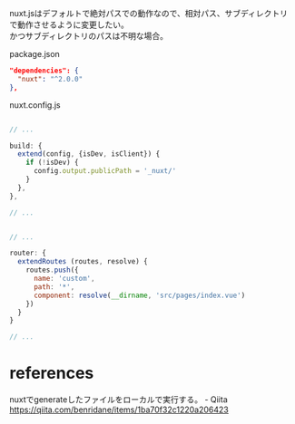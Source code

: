 nuxt.jsはデフォルトで絶対パスでの動作なので、相対パス、サブディレクトリで動作させるように変更したい。  
かつサブディレクトリのパスは不明な場合。

package.json

```json
"dependencies": {
  "nuxt": "^2.0.0"
},
```

nuxt.config.js

```javascript

// ...

build: {
  extend(config, {isDev, isClient}) {
    if (!isDev) {
      config.output.publicPath = '_nuxt/'
    }
  },
},

// ...

```

```javascript

// ...

router: {
  extendRoutes (routes, resolve) {
    routes.push({
      name: 'custom',
      path: '*',
      component: resolve(__dirname, 'src/pages/index.vue')
    })
  }
}

// ...

```

# references

nuxtでgenerateしたファイルをローカルで実行する。 - Qiita https://qiita.com/benridane/items/1ba70f32c1220a206423
